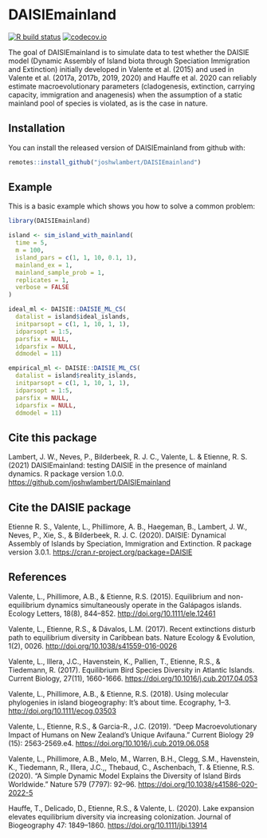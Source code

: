 
# DAISIEmainland

<!-- badges: start -->
[![R build status](https://github.com/joshwlambert/DAISIEmainland/workflows/R-CMD-check/badge.svg)](https://github.com/joshwlambert/DAISIEmainland/actions)
[![codecov.io](https://codecov.io/github/joshwlambert/DAISIEmainland/coverage.svg?branch=main)](https://codecov.io/github/joshwlambert/DAISIEmainland/branch/main)
<!-- badges: end -->

The goal of DAISIEmainland is to simulate data to test whether the DAISIE model
(Dynamic Assembly of Island biota through Speciation Immigration and Extinction)
initially developed in Valente et al. (2015) and used in Valente et al. (2017a,
2017b, 2019, 2020) and Hauffe et al. 2020 can reliably estimate
macroevolutionary parameters (cladogenesis, extinction, carrying capacity,
immigration and anagenesis) when the assumption of a static mainland pool of
species is violated, as is the case in nature. 

## Installation

You can install the released version of DAISIEmainland from github with:

``` r
remotes::install_github("joshwlambert/DAISIEmainland")
```

## Example

This is a basic example which shows you how to solve a common problem:

``` r
library(DAISIEmainland)

island <- sim_island_with_mainland(
  time = 5,
  m = 100,
  island_pars = c(1, 1, 10, 0.1, 1),
  mainland_ex = 1,
  mainland_sample_prob = 1,
  replicates = 1,
  verbose = FALSE
)

ideal_ml <- DAISIE::DAISIE_ML_CS(
  datalist = island$ideal_islands,
  initparsopt = c(1, 1, 10, 1, 1),
  idparsopt = 1:5,
  parsfix = NULL,
  idparsfix = NULL,
  ddmodel = 11)

empirical_ml <- DAISIE::DAISIE_ML_CS(
  datalist = island$reality_islands,
  initparsopt = c(1, 1, 10, 1, 1),
  idparsopt = 1:5,
  parsfix = NULL,
  idparsfix = NULL,
  ddmodel = 11)
```

## Cite this package

Lambert, J. W., Neves, P., Bilderbeek, R. J. C., Valente, L. & Etienne, R. S.
(2021) DAISIEmainland: testing DAISIE in the presence of mainland dynamics. 
R package version 1.0.0. https://github.com/joshwlambert/DAISIEmainland

## Cite the DAISIE package

Etienne R. S., Valente, L., Phillimore, A. B., Haegeman, B., Lambert, J. W., Neves, P., Xie, S., & Bilderbeek, R. J. C. (2020). DAISIE: Dynamical Assembly of Islands by Speciation, Immigration and Extinction. R package version 3.0.1. https://cran.r-project.org/package=DAISIE

## References

Valente, L., Phillimore, A.B., & Etienne, R.S. (2015). Equilibrium and non-equilibrium dynamics simultaneously operate in the Galápagos islands. Ecology Letters, 18(8), 844–852. http://doi.org/10.1111/ele.12461

Valente, L., Etienne, R.S., & Dávalos, L.M. (2017). Recent extinctions disturb path to equilibrium diversity in Caribbean bats. Nature Ecology & Evolution, 1(2), 0026. http://doi.org/10.1038/s41559-016-0026

Valente, L., Illera, J.C., Havenstein, K., Pallien, T., Etienne, R.S., & Tiedemann, R. (2017). Equilibrium Bird Species Diversity in Atlantic Islands. Current Biology, 27(11), 1660-1666. https://doi.org/10.1016/j.cub.2017.04.053

Valente, L., Phillimore, A.B., & Etienne, R.S. (2018). Using molecular phylogenies in island biogeography: It’s about time. Ecography, 1–3. http://doi.org/10.1111/ecog.03503

Valente, L., Etienne, R.S., & Garcia-R., J.C. (2019). “Deep Macroevolutionary Impact of Humans on New Zealand’s Unique Avifauna.” Current Biology 29 (15): 2563-2569.e4. https://doi.org/10.1016/j.cub.2019.06.058

Valente, L., Phillimore, A.B., Melo, M., Warren, B.H., Clegg, S.M., Havenstein, K., Tiedemann, R., Illera, J.C.,, Thebaud, C., Aschenbach, T. & Etienne, R.S. (2020). “A Simple Dynamic Model Explains the Diversity of Island Birds Worldwide.” Nature 579 (7797): 92–96. https://doi.org/10.1038/s41586-020-2022-5

Hauffe, T., Delicado, D., Etienne, R.S., & Valente, L. (2020). Lake expansion elevates equilibrium diversity via increasing colonization. Journal of Biogeography 47: 1849–1860. https://doi.org/10.1111/jbi.13914
